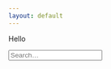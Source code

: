 ```yaml
---
layout: default
---
```


<body class="default-page page-search">

Hello

<div class="container">
	<div class="content" id="content">
		<input placeholder="Search&hellip;" type="search" id="search" class="search-input">
		<div id="results" class="all-posts results"></div>
		</div>
	</div>

<script src="/js/lunr.min.js"></script>
<script src="/js/lunr-feed.js"></script>


</body>

